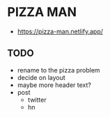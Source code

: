 # PIZZA MAN

- https://pizza-man.netlify.app/

## TODO

- rename to the pizza problem
- decide on layout
- maybe more header text?
- post
  - twitter
  - hn
